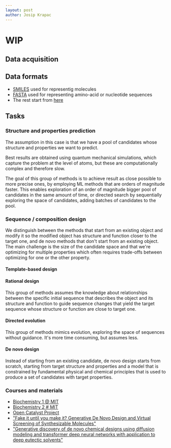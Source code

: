 ```yaml
---
layout: post
author: Josip Krapac
---
```


# WIP

## Data acquisition
## Data formats
- [SMILES](https://en.wikipedia.org/wiki/Simplified_Molecular_Input_Line_Entry_System) used for representig molecules
- [FASTA](https://en.wikipedia.org/wiki/FASTA_format) used for representing amino-acid or nucleotide sequences
- The rest start from [here](https://www.perplexity.ai/search/what-file-formats-are-used-for-3c.x9TLBS_abC0Wm6hN7aQ)

## Tasks
### Structure and properties prediction
The assumption in this case is that we have a pool of candidates whose structure and properties we want to predict. 

Best results are obtained using quantum mechanical simulations, which capture the problem at the level of atoms, but these are computationally complex and therefore slow. 

The goal of this group of methods is to achieve result as close possible to more precise ones, by employing ML methods that are orders of magnitude faster. This enables exploration of an order of magnitude bigger pool of candidates in the same amount of time, or directed search by sequentially exploring the space of candidates, adding batches of candidates to the pool.
### Sequence / composition design
We distinguish between the methods that start from an existing object and modify it so the modified object has structure and function closer to the target one, and de novo methods that don't start from an existing object. The main challenge is the size of the candidate space and that we're optimizing for multiple properties which often requires trade-offs between optimizing for one or the other property.
#### Template-based design
#### Rational design
This group of methods assumes the knowledge about relationships between the specific initial sequence that describes the object and its structure and function to guide sequence changes that yield the target sequence whose structure or function are close to target one. 
#### Directed evolution
This group of methods mimics evolution, exploring the space of sequences without guidance. It's more time consuming, but assumes less.
#### De novo design
Instead of starting from an existing candidate, de novo design starts from scratch, starting from target structure and properties and a model that is constrained by fundamental physical and chemical principles that is used to produce a set of candidates with target properties.

### Courses and materials 
- [Biochemistry 1 @ MIT](https://ocw.mit.edu/courses/5-07sc-biological-chemistry-i-fall-2013/)
- [Biochemistry 2 # MIT](https://ocw.mit.edu/courses/5-08j-biological-chemistry-ii-spring-2016/)
- [Open Catalyst Project](https://opencatalystproject.org/)
- ["Fake it until you make it? Generative De Novo Design and Virtual Screening of Synthesizable Molecules"](https://chemrxiv.org/engage/chemrxiv/article-details/64ad5354ba3e99daefe70a18)
- ["Generative discovery of de novo chemical designs using diffusion modeling and transformer deep neural networks with application to deep eutectic solvents"](https://pubs.aip.org/aip/apl/article/122/23/234103/2894780/Generative-discovery-of-de-novo-chemical-designs?utm_source=perplexity)